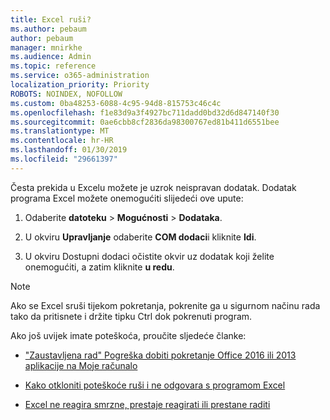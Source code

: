 ```yaml
---
title: Excel ruši?
ms.author: pebaum
author: pebaum
manager: mnirkhe
ms.audience: Admin
ms.topic: reference
ms.service: o365-administration
localization_priority: Priority
ROBOTS: NOINDEX, NOFOLLOW
ms.custom: 0ba48253-6088-4c95-94d8-815753c46c4c
ms.openlocfilehash: f1e83d9a3f4927bc711dadd0bd32d6d847140f30
ms.sourcegitcommit: 0ae6cbb8cf2836da98300767ed81b411d6551bee
ms.translationtype: MT
ms.contentlocale: hr-HR
ms.lasthandoff: 01/30/2019
ms.locfileid: "29661397"
---
```

Česta prekida u Excelu možete je uzrok neispravan dodatak. Dodatak programa Excel možete onemogućiti slijedeći ove upute:
  
1. Odaberite **datoteku** \> **Mogućnosti** \> **Dodataka**.
    
2. U okviru **Upravljanje** odaberite **COM dodaci**i kliknite **Idi**.
    
3. U okviru Dostupni dodaci očistite okvir uz dodatak koji želite onemogućiti, a zatim kliknite **u redu**.
    
> [!NOTE]
> Ako se Excel sruši tijekom pokretanja, pokrenite ga u sigurnom načinu rada tako da pritisnete i držite tipku Ctrl dok pokrenuti program. 
  
Ako još uvijek imate poteškoća, proučite sljedeće članke:
  
- ["Zaustavljena rad" Pogreška dobiti pokretanje Office 2016 ili 2013 aplikacije na Moje računalo](https://support.office.com/article/52bd7985-4e99-4a35-84c8-2d9b8301a2fa.aspx)
    
- [Kako otkloniti poteškoće ruši i ne odgovara s programom Excel](https://support.microsoft.com/help/2758592/how-to-troubleshoot-crashing-and-not-responding-issues-with-excel)
    
- [Excel ne reagira smrzne, prestaje reagirati ili prestane raditi](https://support.office.com/article/37e7d3c9-9e84-40bf-a805-4ca6853a1ff4.aspx)
    
